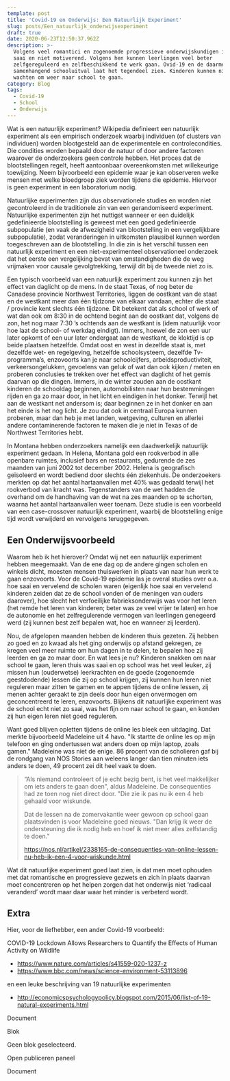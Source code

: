 ```yaml
---
template: post
title: 'Covid-19 en Onderwijs: Een Natuurlijk Experiment'
slug: posts/Een_natuurlijk_onderwijsexperiment
draft: true
date: 2020-06-23T12:50:37.962Z
description: >-
  Volgens veel romantici en zogenoemde progressieve onderwijskundigen is school
  saai en niet motiverend. Volgens hen kunnen leerlingen veel beter
  zelfgereguleerd en zelfbeschikkend te werk gaan. Ovid-19 en de daarmee
  samenhangend schooluitval laat het tegendeel zien. Kinderen kunnen niet
  wachten om weer naar school te gaan. 
category: Blog
tags:
  - Covid-19
  - School
  - Onderwijs
---
```

Wat is een natuurlijk experiment? Wikipedia definieert een natuurlijk experiment als een empirisch onderzoek waarbij individuen (of clusters van individuen) worden blootgesteld aan de experimentele en controlecondities. Die condities worden bepaald door de natuur of door andere factoren waarover de onderzoekers geen controle hebben. Het proces dat de blootstellingen regelt, heeft aantoonbaar overeenkomsten met willekeurige toewijzing. Neem bijvoorbeeld een epidemie waar je kan observeren welke mensen met welke bloedgroep ziek worden tijdens die epidemie. Hiervoor is geen experiment in een laboratorium nodig.



Natuurlijke experimenten zijn dus observationele studies en worden niet gecontroleerd in de traditionele zin van een gerandomiseerd experiment. Natuurlijke experimenten zijn het nuttigst wanneer er een duidelijk gedefinieerde blootstelling is geweest met een goed gedefinieerde subpopulatie (en vaak de afwezigheid van blootstelling in een vergelijkbare subpopulatie), zodat veranderingen in uitkomsten plausibel kunnen worden toegeschreven aan de blootstelling. In die zin is het verschil tussen een natuurlijk experiment en een niet-experimenteel observationeel onderzoek dat het eerste een vergelijking bevat van omstandigheden die de weg vrijmaken voor causale gevolgtrekking, terwijl dit bij de tweede niet zo is.



Een typisch voorbeeld van een natuurlijk experiment zou kunnen zijn het effect van daglicht op de mens. In de staat Texas, of nog beter de Canadese provincie Northwest Territories, liggen de oostkant van de staat en de westkant meer dan één tijdzone van elkaar vandaan, echter die staat / provincie kent slechts één tijdzone. Dit betekent dat als school of werk of wat dan ook om 8:30 in de ochtend begint aan de oostkant dat, volgens de zon, het nog maar 7:30 ’s ochtends aan de westkant is (idem natuurlijk voor hoe laat de school- of werkdag eindigt). Immers, hoewel de zon een uur later opkomt of een uur later ondergaat aan de westkant, de kloktijd is op beide plaatsen hetzelfde. Omdat oost en west in dezelfde staat is, met dezelfde wet- en regelgeving, hetzelfde schoolsysteem, dezelfde Tv-programma’s, enzovoorts kan je naar schoolcijfers, arbeidsproductiviteit, verkeersongelukken, gevoelens van geluk of wat dan ook kijken / meten en proberen conclusies te trekken over het effect van daglicht of het gemis daarvan op die dingen. Immers, in de winter zouden aan de oostkant kinderen de schooldag beginnen, automobilisten naar hun bestemmingen rijden en ga zo maar door, in het licht en eindigen in het donker. Terwijl het aan de westkant net andersom is; daar beginnen ze in het donker en aan het einde is het nog licht. Je zou dat ook in centraal Europa kunnen proberen, maar dan heb je met landen, wetgeving, culturen en allerlei andere contaminerende factoren te maken die je niet in Texas of de Northwest Territories hebt.



In Montana hebben onderzoekers namelijk een daadwerkelijk natuurlijk experiment gedaan. In Helena, Montana gold een rookverbod in alle openbare ruimtes, inclusief bars en restaurants, gedurende de zes maanden van juni 2002 tot december 2002. Helena is geografisch geïsoleerd en wordt bediend door slechts één ziekenhuis. De onderzoekers merkten op dat het aantal hartaanvallen met 40% was gedaald terwijl het rookverbod van kracht was. Tegenstanders van de wet hadden de overhand om de handhaving van de wet na zes maanden op te schorten, waarna het aantal hartaanvallen weer toenam. Deze studie is een voorbeeld van een case-crossover natuurlijk experiment, waarbij de blootstelling enige tijd wordt verwijderd en vervolgens teruggegeven.

## Een Onderwijsvoorbeeld

Waarom heb ik het hierover? Omdat wij net een natuurlijk experiment hebben meegemaakt. Van de ene dag op de andere gingen scholen en winkels dicht, moesten mensen thuiswerken in plaats van naar hun werk te gaan enzovoorts. Voor de Covid-19 epidemie las je overal studies over o.a. hoe saai en vervelend de scholen waren (eigenlijk hoe saai en vervelend kinderen zeiden dat ze de school vonden of de meningen van ouders daarover), hoe slecht het verfoeilijke fabrieksonderwijs was voor het leren (het remde het leren van kinderen; beter was ze veel vrijer te laten) en hoe de autonomie en het zelfregulerende vermogen van leerlingen genegeerd werd (zij kunnen best zelf bepalen wat, hoe en wanneer zij leerden).

Nou, de afgelopen maanden hebben de kinderen thuis gezeten. Zij hebben zo goed en zo kwaad als het ging onderwijs op afstand gekregen, ze kregen veel meer ruimte om hun dagen in te delen, te bepalen hoe zij leerden en ga zo maar door. En wat lees je nu? Kinderen snakken om naar school te gaan, leren thuis was saai en op school was het veel leuker, zij missen hun (ouderwetse) leerkrachten en de goede (zogenoemde geestdodende) lessen die zij op school krijgen, zij kunnen hun leren niet reguleren maar zitten te gamen en te appen tijdens de online lessen, zij menen achter geraakt te zijn deels door hun eigen onvermogen om geconcentreerd te leren, enzovoorts. Blijkens dit natuurlijke experiment was de school echt niet zo saai, was het fijn om naar school te gaan, en konden zij hun eigen leren niet goed reguleren.

> Want goed blijven opletten tijdens de online les bleek een uitdaging. Dat merkte bijvoorbeeld Madeleine uit 4 havo. "Ik startte de online les op mijn telefoon en ging ondertussen wat anders doen op mijn laptop, zoals gamen." Madeleine was niet de enige. 86 procent van de scholieren gaf bij de rondgang van NOS Stories aan weleens langer dan tien minuten iets anders te doen, 49 procent zei dit heel vaak te doen.
>
> “Als niemand controleert of je echt bezig bent, is het veel makkelijker om iets anders te gaan doen", aldus Madeleine. De consequenties had ze toen nog niet direct door. "Die zie ik pas nu ik een 4 heb gehaald voor wiskunde.
>
> Dat de lessen na de zomervakantie weer gewoon op school gaan plaatsvinden is voor Madeleine goed nieuws. "Dan krijg ik weer de ondersteuning die ik nodig heb en hoef ik niet meer alles zelfstandig te doen."
>
> https://nos.nl/artikel/2338165-de-consequenties-van-online-lessen-nu-heb-ik-een-4-voor-wiskunde.html



Wat dit natuurlijke experiment goed laat zien, is dat men moet ophouden met dat romantische en progressieve gezwets en zich in plaats daarvan moet concentreren op het helpen zorgen dat het onderwijs niet ‘radicaal veranderd’ wordt maar daar waar het minder is verbeterd wordt.



## Extra

Hier, voor de liefhebber, een ander Covid-19 voorbeeld:

COVID-19 Lockdown Allows Researchers to Quantify the Effects of Human Activity on Wildlife

* https://www.nature.com/articles/s41559-020-1237-z
* https://www.bbc.com/news/science-environment-53113896

en een leuke beschrijving van 19 natuurlijke experimenten

* http://economicspsychologypolicy.blogspot.com/2015/06/list-of-19-natural-experiments.html

Document

Blok



Geen blok geselecteerd.

Open publiceren paneel

Document
